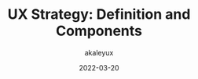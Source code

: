 ---
author: akaleyux
coauthor: segibb
date: 2022-03-20
draft: true
publisher: nngroup
tags:
  - user-experience
  - meta
target_url: https://www.nngroup.com/articles/ux-strategy/
title: "UX Strategy: Definition and Components"
---